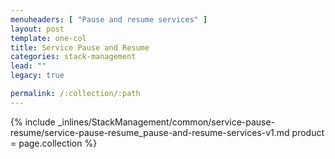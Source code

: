 ```yaml
---
menuheaders: [ "Pause and resume services" ]
layout: post
template: one-col
title: Service Pause and Resume
categories: stack-management
lead: ""
legacy: true

permalink: /:collection/:path
---
```






<a href="#pause-and-resume-services"></a>{% include _inlines/StackManagement/common/service-pause-resume/service-pause-resume_pause-and-resume-services-v1.md  product = page.collection %}